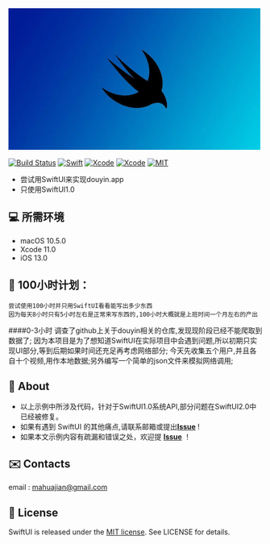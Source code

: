 <img src="https://github.com/Butters2334/SwiftUICode/blob/main/images/banner.png"/>

[![Build Status](https://img.shields.io/badge/platforms-iOS%20%7C%20tvOS%20%7C%20macOS%20%7C%20watchOS-green.svg)](https://github.com/butters2334/SwiftUICode)
[![Swift](https://img.shields.io/badge/Swift-5.1-orange.svg)](https://swift.org)
[![Xcode](https://img.shields.io/badge/Xcode-11.0-blue.svg)](https://developer.apple.com/xcode)
[![Xcode](https://img.shields.io/badge/macOS-15.0-blue.svg)](https://developer.apple.com/macOS)
[![MIT](https://img.shields.io/badge/licenses-MIT-red.svg)](https://opensource.org/licenses/MIT)

- 尝试用SwiftUI来实现douyin.app
- 只使用SwiftUI1.0

## 💻 所需环境

- macOS 10.5.0
- Xcode 11.0
- iOS 13.0


## 📂 100小时计划：
    尝试使用100小时并只用SwiftUI看看能写出多少东西
    因为每天8小时只有5小时左右是正常来写东西的,100小时大概就是上班时间一个月左右的产出


####0-3小时
    调查了github上关于douyin相关的仓库,发现现阶段已经不能爬取到数据了;
    因为本项目是为了想知道SwiftUI在实际项目中会遇到问题,所以初期只实现UI部分,等到后期如果时间还充足再考虑网络部分;
    今天先收集五个用户,并且各自十个视频,用作本地数据;另外编写一个简单的json文件来模拟网络调用;
    

## 📎 About

* 以上示例中所涉及代码，针对于SwiftUI1.0系统API,部分问题在SwiftUI2.0中已经被修复。
* 如果有遇到 SwiftUI 的其他痛点,请联系邮箱或提出[**Issue**](https://github.com/Butters2334/SwiftUICode/issues/new) !
* 如果本文示例内容有疏漏和错误之处，欢迎提 [**Issue**](https://github.com/Butters2334/SwiftUICode/issues/new) ！



## ✉️ Contacts

email : mahuajian@gmail.com


## 📄 License	

SwiftUI is released under the [MIT license](LICENSE). See LICENSE for details.

